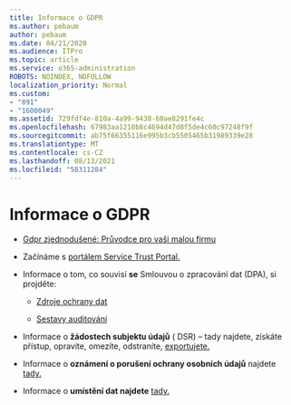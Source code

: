 ```yaml
---
title: Informace o GDPR
ms.author: pebaum
author: pebaum
ms.date: 04/21/2020
ms.audience: ITPro
ms.topic: article
ms.service: o365-administration
ROBOTS: NOINDEX, NOFOLLOW
localization_priority: Normal
ms.custom:
- "891"
- "1600049"
ms.assetid: 729fdf4e-810a-4a99-9438-60ae8291fe4c
ms.openlocfilehash: 67983aa1210b8c4694d47d8f5de4c60c97248f9f
ms.sourcegitcommit: ab75f66355116e995b3cb5505465b31989339e28
ms.translationtype: MT
ms.contentlocale: cs-CZ
ms.lasthandoff: 08/13/2021
ms.locfileid: "58311284"
---
```

# <a name="information-about-gdpr"></a>Informace o GDPR

- [Gdpr zjednodušené: Průvodce pro vaši malou firmu](https://docs.microsoft.com/microsoft-365/admin/security-and-compliance/gdpr-compliance)

- Začínáme s [portálem Service Trust Portal.](https://servicetrust.microsoft.com/ViewPage/GDPRGetStarted)

- Informace o tom, co souvisí **se** Smlouvou o zpracování dat (DPA), si projděte:

  - [Zdroje ochrany dat](https://servicetrust.microsoft.com/ViewPage/TrustDocuments)

  - [Sestavy auditování](https://servicetrust.microsoft.com/ViewPage/MSComplianceGuide)

- Informace o **žádostech subjektu údajů** ( DSR) – tady najdete, získáte přístup, opravíte, omezíte, odstraníte, [exportujete.](https://docs.microsoft.com/microsoft-365/compliance/gdpr-dsr-office365)

- Informace o **oznámení o porušení ochrany osobních údajů** najdete [tady.](https://servicetrust.microsoft.com/ViewPage/GDPRBreach)

- Informace o **umístění dat najdete** [tady.](https://products.office.com/where-is-your-data-located?ms.officeurl=datamaps&amp;geo=All#All)
